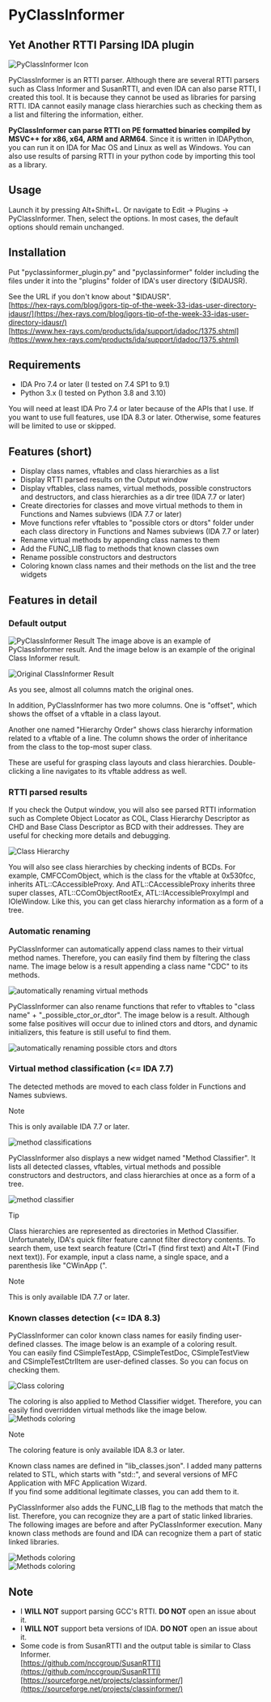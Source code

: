 # PyClassInformer
## Yet Another RTTI Parsing IDA plugin
![PyClassInformer Icon](/pyclassinformer/pci_icon.png)

PyClassInformer is an RTTI parser. Although there are several RTTI parsers such as Class Informer and SusanRTTI, and even IDA can also parse RTTI, I created this tool. It is because they cannot be used as libraries for parsing RTTI. IDA cannot easily manage class hierarchies such as checking them as a list and filtering the information, either.

**PyClassInformer can parse RTTI on PE formatted binaries compiled by MSVC++ for x86, x64, ARM and ARM64**. Since it is written in IDAPython, you can run it on IDA for Mac OS and Linux as well as Windows. You can also use results of parsing RTTI in your python code by importing this tool as a library.

## Usage
Launch it by pressing Alt+Shift+L. Or navigate to Edit -> Plugins -> PyClassInformer.
Then, select the options. In most cases, the default options should remain unchanged.

## Installation
Put "pyclassinformer_plugin.py" and "pyclassinformer" folder including the files under it into the "plugins" folder of IDA's user directory ($IDAUSR).

See the URL if you don't know about "$IDAUSR".  
[https://hex-rays.com/blog/igors-tip-of-the-week-33-idas-user-directory-idausr/](https://hex-rays.com/blog/igors-tip-of-the-week-33-idas-user-directory-idausr/)  
[https://www.hex-rays.com/products/ida/support/idadoc/1375.shtml](https://www.hex-rays.com/products/ida/support/idadoc/1375.shtml)

## Requirements
- IDA Pro 7.4 or later (I tested on 7.4 SP1 to 9.1)
- Python 3.x (I tested on Python 3.8 and 3.10)

You will need at least IDA Pro 7.4 or later because of the APIs that I use. If you want to use full features, use IDA 8.3 or later. Otherwise, some features will be limited to use or skipped.

## Features (short)
- Display class names, vftables and class hierarchies as a list
- Display RTTI parsed results on the Output window
- Display vftables, class names, virtual methods, possible constructors and destructors, and class hierarchies as a dir tree (IDA 7.7 or later)
- Create directories for classes and move virtual methods to them in Functions and Names subviews (IDA 7.7 or later)
- Move functions refer vftables to "possible ctors or dtors" folder under each class directory in Functions and Names subviews (IDA 7.7 or later)
- Rename virtual methods by appending class names to them
- Add the FUNC_LIB flag to methods that known classes own
- Rename possible constructors and destructors
- Coloring known class names and their methods on the list and the tree widgets

## Features in detail
### Default output
![PyClassInformer Result](/images/result.png)
The image above is an example of PyClassInformer result. And the image below is an example of the original Class Informer result.  
  
![Original ClassInformer Result](/images/orig_class_informer.png)  
  
As you see, almost all columns match the original ones.   
  
In addition, PyClassInformer has two more columns. One is "offset", which shows the offset of a vftable in a class layout.  
  
Another one named "Hierarchy Order" shows class hierarchy information related to a vftable of a line. The column shows the order of inheritance from the class to the top-most super class.  
  
These are useful for grasping class layouts and class hierarchies. Double-clicking a line navigates to its vftable address as well.

### RTTI parsed results
If you check the Output window, you will also see parsed RTTI information such as Complete Object Locator as COL, Class Hierarchy Descriptor as CHD and Base Class Descriptor as BCD with their addresses. They are useful for checking more details and debugging.  
  
![Class Hierarchy](/images/class_hierarchy.png)  

You will also see class hierarchies by checking indents of BCDs. For example, CMFCComObject, which is the class for the vftable at 0x530fcc, inherits ATL::CAccessibleProxy. And ATL::CAccessibleProxy inherits three super classes, ATL::CComObjectRootEx, ATL::IAccessibleProxyImpl and IOleWindow. Like this, you can get class hierarchy information as a form of a tree.

### Automatic renaming
PyClassInformer can automatically append class names to their virtual method names. Therefore, you can easily find them by filtering the class name. The image below is a result appending a class name "CDC" to its methods.  

![automatically renaming virtual methods](/images/auto_renmaing.png)  
  
PyClassInformer can also rename functions that refer to vftables to "class name" + "_possible_ctor_or_dtor". The image below is a result. Although some false positives will occur due to inlined ctors and dtors, and dynamic initializers, this feature is still useful to find them.  
  
![automatically renaming possible ctors and dtors](/images/auto_renmaing2.png)  

### Virtual method classification (<= IDA 7.7)
The detected methods are moved to each class folder in Functions and Names subviews.  
> [!NOTE]
> This is only available IDA 7.7 or later. 
  
![method classifications](/images/classification.png)  
  
PyClassInformer also displays a new widget named "Method Classifier". It lists all detected classes, vftables, virtual methods and possible constructors and destructors, and class hierarchies at once as a form of a tree.  

![method classifier](/images/method_classifier.png)  

> [!TIP]
> Class hierarchies are represented as directories in Method Classifier.
> Unfortunately, IDA's quick filter feature cannot filter directory contents.
> To search them, use text search feature (Ctrl+T (find first text) and Alt+T (Find next text)).
> For example, input a class name, a single space, and a parenthesis like "CWinApp (".

> [!NOTE]
> This is only available IDA 7.7 or later. 

### Known classes detection (<= IDA 8.3)
PyClassInformer can color known class names for easily finding user-defined classes.
The image below is an example of a coloring result.  
You can easily find CSimpleTestApp, CSimpleTestDoc, CSimpleTestView and CSimpleTestCtrlItem are user-defined classes. So you can focus on checking them.  
  
![Class coloring](/images/coloring.png)  

The coloring is also applied to Method Classifier widget. Therefore, you can easily find overridden virtual methods like the image below.
![Methods coloring](/images/overridden_methods.png)  
  
> [!NOTE]
> The coloring feature is only available IDA 8.3 or later. 
  
Known class names are defined in "lib_classes.json". I added many patterns related to STL, which starts with "std::", and several versions of MFC Application with MFC Application Wizard.  
If you find some additional legitimate classes, you can add them to it.  

PyClassInformer also adds the FUNC_LIB flag to the methods that match the list. Therefore, you can recognize they are a part of static linked libraries.  
The following images are before and after PyClassInformer execution. Many known class methods are found and IDA can recognize them a part of static linked libraries.  
  
![Methods coloring](/images/before_libflag_applied.png)  
![Methods coloring](/images/after_libflag_applied.png)  

## Note
- I **WILL NOT** support parsing GCC's RTTI. **DO NOT** open an issue about it.
- I **WILL NOT** support beta versions of IDA. **DO NOT** open an issue about it.
- Some code is from SusanRTTI and the output table is similar to Class Informer.  
[https://github.com/nccgroup/SusanRTTI](https://github.com/nccgroup/SusanRTTI)  
[https://sourceforge.net/projects/classinformer/](https://sourceforge.net/projects/classinformer/)
